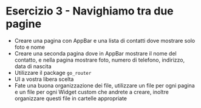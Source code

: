 # Esercizio 3 - Navighiamo tra due pagine

- Creare una pagina con AppBar e una lista di contatti dove mostrare solo foto e nome
- Creare una seconda pagina dove in AppBar mostrare il nome del contatto, e nella pagina mostrare foto, numero di telefono, indirizzo, data di nascita
- Utilizzare il package `go_router`
- UI a vostra libera scelta
- Fate una buona organizzazione dei file, utilizzare un file per ogni pagina e un file per ogni Widget custom che andrete a creare, inoltre organizzare questi file in cartelle appropriate
